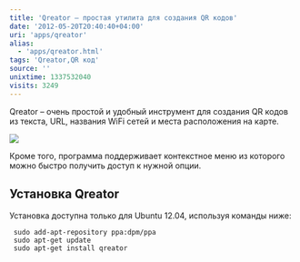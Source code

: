 ```yaml
---
title: 'Qreator – простая утилита для создания QR кодов'
date: '2012-05-20T20:40:40+04:00'
uri: 'apps/qreator'
alias: 
  - 'apps/qreator.html'
tags: 'Qreator,QR код'
source: ''
unixtime: 1337532040
visits: 3249
---
```

Qreator – очень простой и удобный инструмент для создания QR кодов из текста, URL, названия WiFi сетей и места расположения на карте.

[![](img/2012/05/20/20-00/qreator-7233943346-o.jpg)](img/2012/05/20/20-00/qreator-7233943346-o.jpg)

Кроме того, программа поддерживает контекстное меню из которого можно быстро получить доступ к нужной опции.

## Установка Qreator

Установка доступна только для Ubuntu 12.04, используя команды ниже:

```
 sudo add-apt-repository ppa:dpm/ppa
 sudo apt-get update
 sudo apt-get install qreator
```
